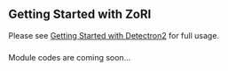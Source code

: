 ## Getting Started with ZoRI
Please see [Getting Started with Detectron2](https://github.com/facebookresearch/detectron2/blob/master/GETTING_STARTED.md) for full usage.

### 
Module codes are coming soon...
